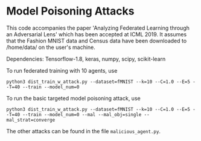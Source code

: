# Model Poisoning Attacks

This code accompanies the paper 'Analyzing Federated Learning through an Adversarial Lens' which has been accepted at ICML 2019. It assumes that the Fashion MNIST data and Census data have been downloaded to /home/data/ on the user's machine.

Dependencies: Tensorflow-1.8, keras, numpy, scipy, scikit-learn

To run federated training with 10 agents, use
```
python3 dist_train_w_attack.py --dataset=fMNIST --k=10 --C=1.0 --E=5 --T=40 --train --model_num=0
```
To run the basic targeted model poisoning attack, use
```
python3 dist_train_w_attack.py --dataset=fMNIST --k=10 --C=1.0 --E=5 --T=40 --train --model_num=0 --mal --mal_obj=single --mal_strat=converge
```

The other attacks can be found in the file `malicious_agent.py`.
